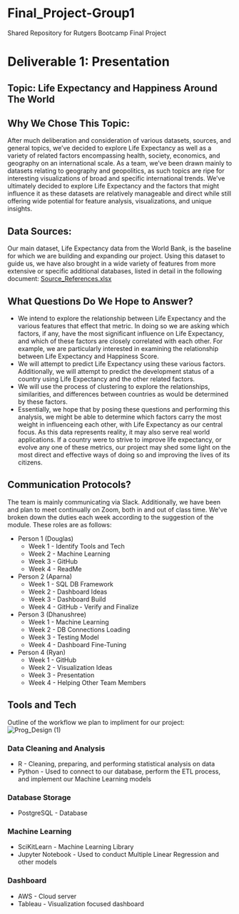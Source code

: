 # Final_Project-Group1
Shared Repository for Rutgers Bootcamp Final Project

# Deliverable 1: Presentation
 
## Topic: Life Expectancy and Happiness Around The World

## Why We Chose This Topic:

After much deliberation and consideration of various datasets, sources, and general topics, we’ve decided to explore Life Expectancy as well as a variety of related factors encompassing health, society, economics, and geography on an international scale. As a team, we’ve been drawn mainly to datasets relating to geography and geopolitics, as such topics are ripe for interesting visualizations of broad and specific international trends. We’ve ultimately decided to explore Life Expectancy and the factors that might influence it as these datasets are relatively manageable and direct while still offering wide potential for feature analysis, visualizations, and unique insights.

## Data Sources:

Our main dataset, Life Expectancy data from the World Bank, is the baseline for which we are building and expanding our project. Using this dataset to guide us, we have also brought in a wide variety of features from more extensive or specific additional databases, listed in detail in the following document: 
[Source_References.xlsx](https://github.com/Ryan-Fried/Final_Project-Group1/files/8149293/Source_References.xlsx)

## What Questions Do We Hope to Answer?

- We intend to explore the relationship between Life Expectancy and the various features that effect that metric. In doing so we are asking which factors, if any, have the most significant influence on Life Expectancy, and which of these factors are closely correlated with each other. For example, we are particularly interested in examining the relationship between Life Expectancy and Happiness Score.
- We will attempt to predict Life Expectancy using these various factors. Additionally, we will attempt to predict the development status of a country using Life Expectancy and the other related factors. 
- We will use the process of clustering to explore the relationships, similarities, and differences between countries as would be determined by these factors.
- Essentially, we hope that by posing these questions and performing this analysis, we might be able to determine which factors carry the most weight in influenceing each other, with Life Expectancy as our central focus. As this data represents reality, it may also serve real world applications. If a country were to strive to improve life expectancy, or evolve any one of these metrics, our project may shed some light on the most direct and effective ways of doing so and improving the lives of its citizens.

## Communication Protocols?

The team is mainly communicating via Slack. Additionally, we have been and plan to meet continually on Zoom, both in and out of class time. We've broken down the duties each week according to the suggestion of the module. These roles are as follows: 
- Person 1 (Douglas)
  - Week 1 - Identify Tools and Tech
  - Week 2 - Machine Learning
  - Week 3 - GitHub
  - Week 4 - ReadMe
- Person 2 (Aparna)
  - Week 1 - SQL DB Framework
  - Week 2 - Dashboard Ideas
  - Week 3 - Dashboard Build
  - Week 4 - GitHub - Verify and Finalize
- Person 3 (Dhanushree)
  - Week 1 - Machine Learning
  - Week 2 - DB Connections Loading
  - Week 3 - Testing Model
  - Week 4 - Dashboard Fine-Tuning
- Person 4 (Ryan)
  - Week 1 - GitHub
  - Week 2 - Visualization Ideas
  - Week 3 - Presentation
  - Week 4 - Helping Other Team Members

## Tools and Tech

Outline of the workflow we plan to impliment for our project:
![Prog_Design (1)](https://user-images.githubusercontent.com/91569387/155812890-7d8301ba-9429-46e5-966f-d42199a26bb5.png)

### Data Cleaning and Analysis
- R - Cleaning, preparing, and performing statistical analysis on data
- Python - Used to connect to our database, perform the ETL process, and implement our Machine Learning models
### Database Storage
- PostgreSQL - Database
### Machine Learning
- SciKitLearn - Machine Learning Library
- Jupyter Notebook - Used to conduct Multiple Linear Regression and other models
### Dashboard
- AWS - Cloud server
- Tableau - Visualization focused dashboard

